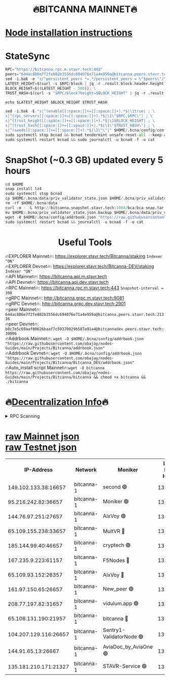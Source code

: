 <h1 align="center"> 🔥BITCANNA MAINNET🔥</h1>


[Node installation instructions](https://github.com/obajay/nodes-Guides/tree/main/Projects/Bitcanna)
=

# StateSync
```python
RPC="https://bitcanna.rpc.m.stavr.tech:443"
peers="644ac886e7f2fe082b3556dc694076e71a4e959a@bitcanna.peers.stavr.tech:21326"
sed -i.bak -e "s/^persistent_peers *=.*/persistent_peers = \"$peers\"/" $HOME/.bcna/config/config.toml
LATEST_HEIGHT=$(curl -s $RPC/block | jq -r .result.block.header.height); \
BLOCK_HEIGHT=$((LATEST_HEIGHT - 500)); \
TRUST_HASH=$(curl -s "$RPC/block?height=$BLOCK_HEIGHT" | jq -r .result.block_id.hash)

echo $LATEST_HEIGHT $BLOCK_HEIGHT $TRUST_HASH

sed -i.bak -E "s|^(enable[[:space:]]+=[[:space:]]+).*$|\1true| ; \
s|^(rpc_servers[[:space:]]+=[[:space:]]+).*$|\1\"$RPC,$RPC\"| ; \
s|^(trust_height[[:space:]]+=[[:space:]]+).*$|\1$BLOCK_HEIGHT| ; \
s|^(trust_hash[[:space:]]+=[[:space:]]+).*$|\1\"$TRUST_HASH\"| ; \
s|^(seeds[[:space:]]+=[[:space:]]+).*$|\1\"\"|" $HOME/.bcna/config/config.toml
sudo systemctl stop bcnad && bcnad tendermint unsafe-reset-all --keep-addr-book
sudo systemctl restart bcnad && sudo journalctl -u bcnad -f -o cat
```
# SnapShot (~0.3 GB) updated every 5 hours
```python
cd $HOME
snap install lz4
sudo systemctl stop bcnad
cp $HOME/.bcna/data/priv_validator_state.json $HOME/.bcna/priv_validator_state.json.backup
rm -rf $HOME/.bcna/data
curl -o - -L http://bitcanna.snapshot.stavr.tech:1004/bca/bca-snap.tar.lz4 | lz4 -c -d - | tar -x -C $HOME/.bcna --strip-components 2
mv $HOME/.bcna/priv_validator_state.json.backup $HOME/.bcna/data/priv_validator_state.json
wget -O $HOME/.bcna/config/addrbook.json "https://raw.githubusercontent.com/obajay/nodes-Guides/main/Projects/Bitcanna/addrbook.json"
sudo systemctl restart bcnad && journalctl -u bcnad -f -o cat
```

 <h1 align="center"> Useful Tools</h1>

🔥EXPLORER Mainnet🔥:    https://explorer.stavr.tech/Bitcanna/staking          `Indexer "ON"` \
🔥EXPLORER Devnet🔥:     https://explorer.stavr.tech/Bitcanna-DEV/staking     `Indexer "ON"` \
🔥API Mainnet🔥:         https://bitcanna.api.m.stavr.tech \
🔥API Devnet🔥:          https://bitcanna.api.dev.stavr.tech \
🔥RPC Mainnet🔥:         https://bitcanna.rpc.m.stavr.tech:443         `Snapshot-interval = 300` \
🔥gRPC Mainnet🔥:        http://bitcanna.grpc.m.stavr.tech:9081 \
🔥gRPC Devnet🔥:         http://bitcanna.grpc.dev.stavr.tech:2901 \
🔥peer Mainnet🔥:        `644ac886e7f2fe082b3556dc694076e71a4e959a@bitcanna.peers.stavr.tech:21326` \
🔥peer Devnet🔥:         `b0c7e5c69aaf00626baaf7c59370029b587a91a4@bitcannadev.peers.stavr.tech:30006` \
🔥Addrbook Mainnet🔥:    ```wget -O $HOME/.bcna/config/addrbook.json "https://raw.githubusercontent.com/obajay/nodes-Guides/main/Projects/Bitcanna/addrbook.json"``` \
🔥Addrbook Devnet🔥:    ```wget -O $HOME/.bcna/config/addrbook.json "https://raw.githubusercontent.com/obajay/nodes-Guides/main/Projects/Bitcanna/Bitcanna_DEV/addrbook.json"``` \
🔥Auto_install script Mainnet🔥:```wget -O bitcanna https://raw.githubusercontent.com/obajay/nodes-Guides/main/Projects/Bitcanna/bitcanna && chmod +x bitcanna && ./bitcanna```

🔥[Decentralization Info](https://github.com/obajay/StateSync-snapshots/tree/main/Projects/Bitcanna/Decentralization)🔥
=

<details>
<summary>RPC Scanning</summary>

<h2 align="center"> We scan nodes in real time every 4 hours. And we provide the final result of RPC endpoints.
We cannot influence the operation of these nodes in any way. </h2>


```python
If Voting Power is higher than 0 --> then the Node is a validator of the network and may be subject to attack and be a potential threat to the chain.
```
```python
We marked such validators with a red symbol
```

</details>

[raw Mainnet json](https://rpc-check.bcam.stavr.tech/bcam/rpc-bcam-result.json) \
[raw Testnet json](https://github.com/obajay/StateSync-snapshots/tree/main/Projects/Bitcanna/Rpc-Check-Testnet)
=



<table><tr><th>IP-Address</th><th>Network</th><th>Moniker</th><th>Latest Block Height</th><th>Earliest Block Height</th><th>Catching Up</th><th>Tx Index</th><th>Voting Power</th><th>Scan Time</th></tr><tr><td>149.102.133.38:16657</td><td>bitcanna-1</td><td>second 🟢</td><td>13189868</td><td>1</td><td>False</td><td>on</td><td>0</td><td>2024-03-26T22:56:46.760382860UTC</td></tr><tr><td>95.216.242.82:36657</td><td>bitcanna-1</td><td>Moniker 🟢</td><td>13189857</td><td>5776907</td><td>False</td><td>on</td><td>0</td><td>2024-03-26T22:55:42.227921282UTC</td></tr><tr><td>144.76.97.251:27657</td><td>bitcanna-1</td><td>AlxVoy 🟢</td><td>13189866</td><td>8805201</td><td>False</td><td>on</td><td>0</td><td>2024-03-26T22:56:36.209193797UTC</td></tr><tr><td>65.109.155.238:33657</td><td>bitcanna-1</td><td>MultVR 🔴</td><td>13189863</td><td>9933415</td><td>False</td><td>on</td><td>352985</td><td>2024-03-26T22:56:16.258326102UTC</td></tr><tr><td>185.144.99.40:46657</td><td>bitcanna-1</td><td>cryptech 🟢</td><td>13189856</td><td>11528001</td><td>False</td><td>on</td><td>0</td><td>2024-03-26T22:55:37.804021758UTC</td></tr><tr><td>167.235.9.223:61157</td><td>bitcanna-1</td><td>F5Nodes 🔴</td><td>13189863</td><td>12084001</td><td>False</td><td>on</td><td>573</td><td>2024-03-26T22:56:18.532886999UTC</td></tr><tr><td>65.109.93.152:26357</td><td>bitcanna-1</td><td>AlxVoy 🔴</td><td>13189868</td><td>12109301</td><td>False</td><td>on</td><td>1391954</td><td>2024-03-26T22:56:47.276707462UTC</td></tr><tr><td>161.97.150.65:26657</td><td>bitcanna-1</td><td>New_peer 🟢</td><td>13189861</td><td>12254001</td><td>False</td><td>on</td><td>0</td><td>2024-03-26T22:56:09.046200454UTC</td></tr><tr><td>208.77.197.82:31657</td><td>bitcanna-1</td><td>vidulum.app 🟢</td><td>13189862</td><td>12386934</td><td>False</td><td>on</td><td>0</td><td>2024-03-26T22:56:11.813636502UTC</td></tr><tr><td>65.108.131.190:21957</td><td>bitcanna-1</td><td>bitcanna 🔴</td><td>13189864</td><td>13089864</td><td>False</td><td>on</td><td>420252</td><td>2024-03-26T22:56:22.934767028UTC</td></tr><tr><td>104.207.129.116:26657</td><td>bitcanna-1</td><td>Sentry1-ValidatorNode 🟢</td><td>13189868</td><td>13128001</td><td>False</td><td>on</td><td>0</td><td>2024-03-26T22:56:47.848793206UTC</td></tr><tr><td>144.91.65.13:26667</td><td>bitcanna-1</td><td>AviaDoc_by_AviaOne 🟢</td><td>13189865</td><td>13175101</td><td>False</td><td>on</td><td>0</td><td>2024-03-26T22:56:31.627458661UTC</td></tr><tr><td>135.181.210.171:21327</td><td>bitcanna-1</td><td>STAVR-Service 🟢</td><td>13189866</td><td>13186801</td><td>False</td><td>on</td><td>0</td><td>2024-03-26T22:56:35.997668715UTC</td></tr></table>
